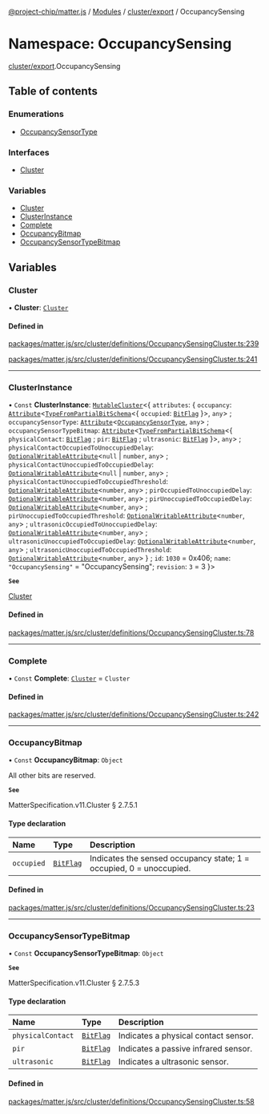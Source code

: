 [@project-chip/matter.js](../README.md) / [Modules](../modules.md) / [cluster/export](cluster_export.md) / OccupancySensing

# Namespace: OccupancySensing

[cluster/export](cluster_export.md).OccupancySensing

## Table of contents

### Enumerations

- [OccupancySensorType](../enums/cluster_export.OccupancySensing.OccupancySensorType.md)

### Interfaces

- [Cluster](../interfaces/cluster_export.OccupancySensing.Cluster.md)

### Variables

- [Cluster](cluster_export.OccupancySensing.md#cluster)
- [ClusterInstance](cluster_export.OccupancySensing.md#clusterinstance)
- [Complete](cluster_export.OccupancySensing.md#complete)
- [OccupancyBitmap](cluster_export.OccupancySensing.md#occupancybitmap)
- [OccupancySensorTypeBitmap](cluster_export.OccupancySensing.md#occupancysensortypebitmap)

## Variables

### Cluster

• **Cluster**: [`Cluster`](../interfaces/cluster_export.OccupancySensing.Cluster.md)

#### Defined in

[packages/matter.js/src/cluster/definitions/OccupancySensingCluster.ts:239](https://github.com/project-chip/matter.js/blob/6d3b6a5d957d88a9231d6ecab4bb41f8133112be/packages/matter.js/src/cluster/definitions/OccupancySensingCluster.ts#L239)

[packages/matter.js/src/cluster/definitions/OccupancySensingCluster.ts:241](https://github.com/project-chip/matter.js/blob/6d3b6a5d957d88a9231d6ecab4bb41f8133112be/packages/matter.js/src/cluster/definitions/OccupancySensingCluster.ts#L241)

___

### ClusterInstance

• `Const` **ClusterInstance**: [`MutableCluster`](../interfaces/cluster_export.MutableCluster-1.md)\<\{ `attributes`: \{ `occupancy`: [`Attribute`](../interfaces/cluster_export.Attribute.md)\<[`TypeFromPartialBitSchema`](schema_export.md#typefrompartialbitschema)\<\{ `occupied`: [`BitFlag`](schema_export.md#bitflag)  }\>, `any`\> ; `occupancySensorType`: [`Attribute`](../interfaces/cluster_export.Attribute.md)\<[`OccupancySensorType`](../enums/cluster_export.OccupancySensing.OccupancySensorType.md), `any`\> ; `occupancySensorTypeBitmap`: [`Attribute`](../interfaces/cluster_export.Attribute.md)\<[`TypeFromPartialBitSchema`](schema_export.md#typefrompartialbitschema)\<\{ `physicalContact`: [`BitFlag`](schema_export.md#bitflag) ; `pir`: [`BitFlag`](schema_export.md#bitflag) ; `ultrasonic`: [`BitFlag`](schema_export.md#bitflag)  }\>, `any`\> ; `physicalContactOccupiedToUnoccupiedDelay`: [`OptionalWritableAttribute`](../interfaces/cluster_export.OptionalWritableAttribute.md)\<``null`` \| `number`, `any`\> ; `physicalContactUnoccupiedToOccupiedDelay`: [`OptionalWritableAttribute`](../interfaces/cluster_export.OptionalWritableAttribute.md)\<``null`` \| `number`, `any`\> ; `physicalContactUnoccupiedToOccupiedThreshold`: [`OptionalWritableAttribute`](../interfaces/cluster_export.OptionalWritableAttribute.md)\<`number`, `any`\> ; `pirOccupiedToUnoccupiedDelay`: [`OptionalWritableAttribute`](../interfaces/cluster_export.OptionalWritableAttribute.md)\<`number`, `any`\> ; `pirUnoccupiedToOccupiedDelay`: [`OptionalWritableAttribute`](../interfaces/cluster_export.OptionalWritableAttribute.md)\<`number`, `any`\> ; `pirUnoccupiedToOccupiedThreshold`: [`OptionalWritableAttribute`](../interfaces/cluster_export.OptionalWritableAttribute.md)\<`number`, `any`\> ; `ultrasonicOccupiedToUnoccupiedDelay`: [`OptionalWritableAttribute`](../interfaces/cluster_export.OptionalWritableAttribute.md)\<`number`, `any`\> ; `ultrasonicUnoccupiedToOccupiedDelay`: [`OptionalWritableAttribute`](../interfaces/cluster_export.OptionalWritableAttribute.md)\<`number`, `any`\> ; `ultrasonicUnoccupiedToOccupiedThreshold`: [`OptionalWritableAttribute`](../interfaces/cluster_export.OptionalWritableAttribute.md)\<`number`, `any`\>  } ; `id`: ``1030`` = 0x406; `name`: ``"OccupancySensing"`` = "OccupancySensing"; `revision`: ``3`` = 3 }\>

**`See`**

[Cluster](cluster_export.OccupancySensing.md#cluster)

#### Defined in

[packages/matter.js/src/cluster/definitions/OccupancySensingCluster.ts:78](https://github.com/project-chip/matter.js/blob/6d3b6a5d957d88a9231d6ecab4bb41f8133112be/packages/matter.js/src/cluster/definitions/OccupancySensingCluster.ts#L78)

___

### Complete

• `Const` **Complete**: [`Cluster`](../interfaces/cluster_export.OccupancySensing.Cluster.md) = `Cluster`

#### Defined in

[packages/matter.js/src/cluster/definitions/OccupancySensingCluster.ts:242](https://github.com/project-chip/matter.js/blob/6d3b6a5d957d88a9231d6ecab4bb41f8133112be/packages/matter.js/src/cluster/definitions/OccupancySensingCluster.ts#L242)

___

### OccupancyBitmap

• `Const` **OccupancyBitmap**: `Object`

All other bits are reserved.

**`See`**

MatterSpecification.v11.Cluster § 2.7.5.1

#### Type declaration

| Name | Type | Description |
| :------ | :------ | :------ |
| `occupied` | [`BitFlag`](schema_export.md#bitflag) | Indicates the sensed occupancy state; 1 = occupied, 0 = unoccupied. |

#### Defined in

[packages/matter.js/src/cluster/definitions/OccupancySensingCluster.ts:23](https://github.com/project-chip/matter.js/blob/6d3b6a5d957d88a9231d6ecab4bb41f8133112be/packages/matter.js/src/cluster/definitions/OccupancySensingCluster.ts#L23)

___

### OccupancySensorTypeBitmap

• `Const` **OccupancySensorTypeBitmap**: `Object`

**`See`**

MatterSpecification.v11.Cluster § 2.7.5.3

#### Type declaration

| Name | Type | Description |
| :------ | :------ | :------ |
| `physicalContact` | [`BitFlag`](schema_export.md#bitflag) | Indicates a physical contact sensor. |
| `pir` | [`BitFlag`](schema_export.md#bitflag) | Indicates a passive infrared sensor. |
| `ultrasonic` | [`BitFlag`](schema_export.md#bitflag) | Indicates a ultrasonic sensor. |

#### Defined in

[packages/matter.js/src/cluster/definitions/OccupancySensingCluster.ts:58](https://github.com/project-chip/matter.js/blob/6d3b6a5d957d88a9231d6ecab4bb41f8133112be/packages/matter.js/src/cluster/definitions/OccupancySensingCluster.ts#L58)
